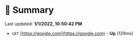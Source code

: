# 📖 Summary
Last updated: **1/1/2022, 10:50:42 PM**

- `GET` [https://google.com](https://google.com) - **Up** (129ms)
